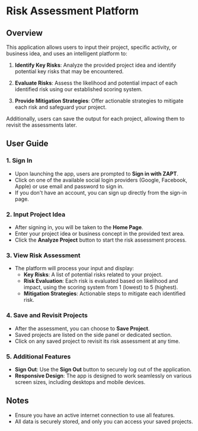 # Risk Assessment Platform

## Overview

This application allows users to input their project, specific activity, or business idea, and uses an intelligent platform to:

1. **Identify Key Risks**: Analyze the provided project idea and identify potential key risks that may be encountered.

2. **Evaluate Risks**: Assess the likelihood and potential impact of each identified risk using our established scoring system.

3. **Provide Mitigation Strategies**: Offer actionable strategies to mitigate each risk and safeguard your project.

Additionally, users can save the output for each project, allowing them to revisit the assessments later.

## User Guide

### 1. Sign In

- Upon launching the app, users are prompted to **Sign in with ZAPT**.
- Click on one of the available social login providers (Google, Facebook, Apple) or use email and password to sign in.
- If you don't have an account, you can sign up directly from the sign-in page.

### 2. Input Project Idea

- After signing in, you will be taken to the **Home Page**.
- Enter your project idea or business concept in the provided text area.
- Click the **Analyze Project** button to start the risk assessment process.

### 3. View Risk Assessment

- The platform will process your input and display:
  - **Key Risks**: A list of potential risks related to your project.
  - **Risk Evaluation**: Each risk is evaluated based on likelihood and impact, using the scoring system from 1 (lowest) to 5 (highest).
  - **Mitigation Strategies**: Actionable steps to mitigate each identified risk.

### 4. Save and Revisit Projects

- After the assessment, you can choose to **Save Project**.
- Saved projects are listed on the side panel or dedicated section.
- Click on any saved project to revisit its risk assessment at any time.

### 5. Additional Features

- **Sign Out**: Use the **Sign Out** button to securely log out of the application.
- **Responsive Design**: The app is designed to work seamlessly on various screen sizes, including desktops and mobile devices.

## Notes

- Ensure you have an active internet connection to use all features.
- All data is securely stored, and only you can access your saved projects.
